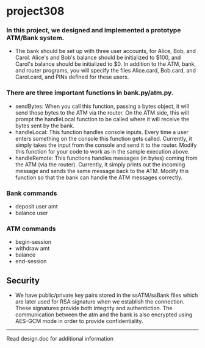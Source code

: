 # project308

### In this project, we designed and implemented a prototype ATM/Bank system. 
* The bank should be set up with three user accounts, for Alice, Bob, and Carol. Alice's and Bob's balance should be initialized to $100, and Carol's balance should be initialized to $0. In addition to the ATM, bank, and router programs, you will specify the files Alice.card, Bob.card, and Carol.card, and PINs defined for these users.

### There are three important functions in bank.py/atm.py.
* sendBytes: When you call this function, passing a bytes object, it will send those bytes to the ATM via the router. On the ATM side, this will prompt the handleLocal function to be called where it will receive the bytes sent by the bank.
* handleLocal: This function handles console inputs. Every time a user enters something on the console this function gets called. Currently, it simply takes the input from the console and send it to the router. Modify this function for your code to work as in the sample execution above.
* handleRemote: This functions handles messages (in bytes) coming from the ATM (via the router). Currently, it simply prints out the incoming message and sends the same message back to the ATM. Modify this function so that the bank can handle the ATM messages correctly.

### Bank commands
*  deposit user amt 
*  balance user

### ATM commands 
* begin-session
* withdraw amt 
* balance
* end-session

## Security
*  We have public/private key pairs stored in the ssATM/ssBank files which are later used for RSA signature when we establish the connection. These signatures provide both integrity and authentiction. The communication between the atm and the bank is also encrypted using AES-GCM mode in order to provide confidentiality.
-------------
Read design.doc for additional information
 
